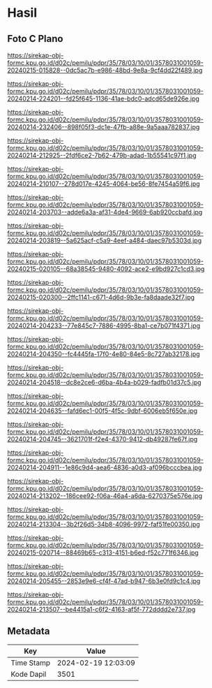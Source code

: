 # Hasil

## Foto C Plano

https://sirekap-obj-formc.kpu.go.id/d02c/pemilu/pdpr/35/78/03/10/01/3578031001059-20240215-015828--0dc5ac7b-e986-48bd-9e8a-9cf4dd22f489.jpg

https://sirekap-obj-formc.kpu.go.id/d02c/pemilu/pdpr/35/78/03/10/01/3578031001059-20240214-224201--fd25f645-1136-41ae-bdc0-adcd65de926e.jpg

https://sirekap-obj-formc.kpu.go.id/d02c/pemilu/pdpr/35/78/03/10/01/3578031001059-20240214-232406--898f05f3-dc1e-47fb-a88e-9a5aaa782837.jpg

https://sirekap-obj-formc.kpu.go.id/d02c/pemilu/pdpr/35/78/03/10/01/3578031001059-20240214-212925--2fdf6ce2-7b62-479b-adad-1b55541c97f1.jpg

https://sirekap-obj-formc.kpu.go.id/d02c/pemilu/pdpr/35/78/03/10/01/3578031001059-20240214-210107--278d017e-4245-4064-be56-8fe7454a59f6.jpg

https://sirekap-obj-formc.kpu.go.id/d02c/pemilu/pdpr/35/78/03/10/01/3578031001059-20240214-203703--adde6a3a-af31-4de4-9669-6ab920ccbafd.jpg

https://sirekap-obj-formc.kpu.go.id/d02c/pemilu/pdpr/35/78/03/10/01/3578031001059-20240214-203819--5a625acf-c5a9-4eef-a484-daec97b5303d.jpg

https://sirekap-obj-formc.kpu.go.id/d02c/pemilu/pdpr/35/78/03/10/01/3578031001059-20240215-020105--68a38545-9480-4092-ace2-e9bd927c1cd3.jpg

https://sirekap-obj-formc.kpu.go.id/d02c/pemilu/pdpr/35/78/03/10/01/3578031001059-20240215-020300--2ffc1141-c671-4d6d-9b3e-fa8daade32f7.jpg

https://sirekap-obj-formc.kpu.go.id/d02c/pemilu/pdpr/35/78/03/10/01/3578031001059-20240214-204233--77e845c7-7886-4995-8ba1-ce7b071f4371.jpg

https://sirekap-obj-formc.kpu.go.id/d02c/pemilu/pdpr/35/78/03/10/01/3578031001059-20240214-204350--fc4445fa-17f0-4e80-84e5-8c727ab32178.jpg

https://sirekap-obj-formc.kpu.go.id/d02c/pemilu/pdpr/35/78/03/10/01/3578031001059-20240214-204518--dc8e2ce6-d6ba-4b4a-b029-fadfb01d37c5.jpg

https://sirekap-obj-formc.kpu.go.id/d02c/pemilu/pdpr/35/78/03/10/01/3578031001059-20240214-204635--fafd6ec1-00f5-4f5c-9dbf-6006eb5f650e.jpg

https://sirekap-obj-formc.kpu.go.id/d02c/pemilu/pdpr/35/78/03/10/01/3578031001059-20240214-204745--3621701f-f2e4-4370-9412-db49287fe67f.jpg

https://sirekap-obj-formc.kpu.go.id/d02c/pemilu/pdpr/35/78/03/10/01/3578031001059-20240214-204911--1e86c9d4-aea6-4836-a0d3-af096bcccbea.jpg

https://sirekap-obj-formc.kpu.go.id/d02c/pemilu/pdpr/35/78/03/10/01/3578031001059-20240214-213202--186cee92-f06a-46a4-a6da-6270375e576e.jpg

https://sirekap-obj-formc.kpu.go.id/d02c/pemilu/pdpr/35/78/03/10/01/3578031001059-20240214-213304--3b2f26d5-34b8-4096-9972-faf51fe00350.jpg

https://sirekap-obj-formc.kpu.go.id/d02c/pemilu/pdpr/35/78/03/10/01/3578031001059-20240215-020714--88469b65-c313-4151-b6ed-f52c771f6346.jpg

https://sirekap-obj-formc.kpu.go.id/d02c/pemilu/pdpr/35/78/03/10/01/3578031001059-20240214-205455--2853e9e6-cf4f-47ad-b947-6b3e0fd9c1c4.jpg

https://sirekap-obj-formc.kpu.go.id/d02c/pemilu/pdpr/35/78/03/10/01/3578031001059-20240214-213507--be4415a1-c6f2-4163-af5f-772dddd2e737.jpg


## Metadata

| Key        | Value               |
| ---------- | ------------------- |
| Time Stamp | 2024-02-19 12:03:09 |
| Kode Dapil | 3501                |




